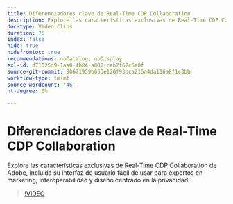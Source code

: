 ```yaml
---
title: Diferenciadores clave de Real-Time CDP Collaboration
description: Explore las características exclusivas de Real-Time CDP Collaboration de Adobe, incluida su interfaz de usuario fácil de usar para expertos en marketing, interoperabilidad y diseño centrado en la privacidad.
doc-type: Video Clips
duration: 76
index: false
hide: true
hidefromtoc: true
recommendations: noCatalog, noDisplay
exl-id: d71025d9-1aa0-4b84-a802-ceb7f67c6a0f
source-git-commit: 90671959b653e120f93bca216a4da116a8f1c3bb
workflow-type: tm+mt
source-wordcount: '46'
ht-degree: 0%

---
```


# Diferenciadores clave de Real-Time CDP Collaboration

Explore las características exclusivas de Real-Time CDP Collaboration de Adobe, incluida su interfaz de usuario fácil de usar para expertos en marketing, interoperabilidad y diseño centrado en la privacidad.

<!-- 62_OS511_3442426_75_key-differentiators-of-realtime-cdp-collaboration -->
>[!VIDEO](https://video.tv.adobe.com/v/3460544/?learn=on&enablevpops=true&captions=spa)
